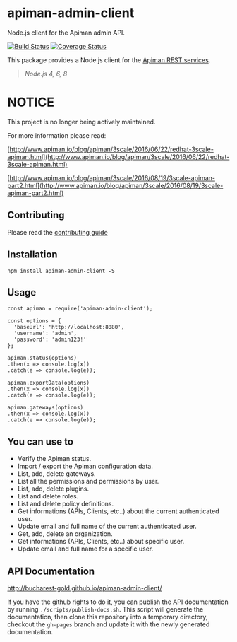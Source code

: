 # apiman-admin-client

Node.js client for the Apiman admin API.

[![Build Status](https://travis-ci.org/bucharest-gold/apiman-admin-client.svg?branch=master)](https://travis-ci.org/bucharest-gold/apiman-admin-client)
[![Coverage Status](https://coveralls.io/repos/github/bucharest-gold/apiman-admin-client/badge.svg?branch=master)](https://coveralls.io/github/bucharest-gold/apiman-admin-client?branch=master)

This package provides a Node.js client for the [Apiman REST services][1].

> _Node.js 4, 6, 8_

# NOTICE

This project is no longer being actively maintained.

For more information please read:

[http://www.apiman.io/blog/apiman/3scale/2016/06/22/redhat-3scale-apiman.html](http://www.apiman.io/blog/apiman/3scale/2016/06/22/redhat-3scale-apiman.html)

[http://www.apiman.io/blog/apiman/3scale/2016/08/19/3scale-apiman-part2.html](http://www.apiman.io/blog/apiman/3scale/2016/08/19/3scale-apiman-part2.html)

## Contributing

Please read the [contributing guide](./CONTRIBUTING.md)

## Installation

    npm install apiman-admin-client -S

## Usage
    const apiman = require('apiman-admin-client');

    const options = {
      'baseUrl': 'http://localhost:8080',
      'username': 'admin',
      'password': 'admin123!'
    };

    apiman.status(options)
    .then(x => console.log(x))
    .catch(e => console.log(e));

    apiman.exportData(options)
    .then(x => console.log(x))
    .catch(e => console.log(e));

    apiman.gateways(options)
    .then(x => console.log(x))
    .catch(e => console.log(e));


## You can use to

* Verify the Apiman status.
* Import / export the Apiman configuration data.
* List, add, delete gateways.
* List all the permissions and permissions by user.
* List, add, delete plugins.
* List and delete roles.
* List and delete policy definitions.
* Get informations (APIs, Clients, etc..) about the current authenticated user.
* Update email and full name of the current authenticated user.
* Get, add, delete an organization. 
* Get informations (APIs, Clients, etc..) about specific user.
* Update email and full name for a specific user.

## API Documentation

http://bucharest-gold.github.io/apiman-admin-client/

If you have the github rights to do it, you can publish the API documentation by running
`./scripts/publish-docs.sh`. This script will generate the documentation, then clone this
repository into a temporary directory, checkout the `gh-pages` branch and update it with
the newly generated documentation.

[1]: http://www.apiman.io/latest/api-manager-restdocs.html
